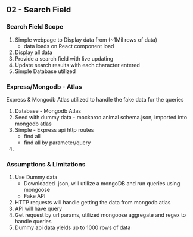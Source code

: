 ## 02 - Search Field

### Search Field Scope
1. Simple webpage to Display data from (~1Mil rows of data)
    - data loads on React component load
2. Display all data
3. Provide a search field with live updating
4. Update search results with each character entered
5. Simple Database utilized

### Express/Mongodb - Atlas
Express & Mongodb Atlas utilized to handle the fake data for the queries
1. Database - Mongodb Atlas
2. Seed with dummy data - mockaroo animal schema.json, imported into mongodb atlas
3. Simple - Express api http routes
    - find all
    - find all by parameter/query
4. 

### Assumptions & Limitations
1. Use Dummy data
    - Downloaded .json, will utilize a mongoDB and run queries using mongoose
    - Fake API
2. HTTP requests will handle getting the data from mongodb atlas
3. API will have query
4. Get request by url params, utilized mongoose aggregate and regex to handle queries
5. Dummy api data yields up to 1000 rows of data


